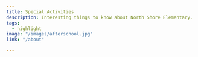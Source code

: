 ```yaml
---
title: Special Activities
description: Interesting things to know about North Shore Elementary.
tags:
  - highlight
image: "/images/afterschool.jpg"
link: "/about"

---
```

